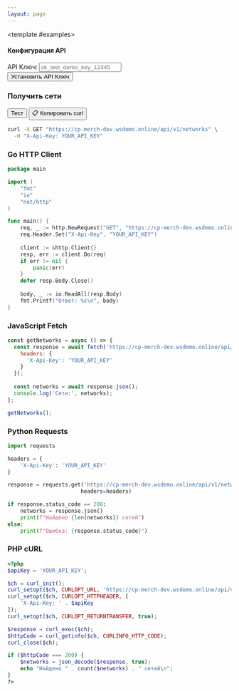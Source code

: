 ```yaml
---
layout: page
---
```


<ApiDoc>
  <template #content>

# API Сетей

API сетей предоставляет функциональность для управления блокчейн сетями и их конфигурациями.

::: tip Интерактивное тестирование
Тестируйте API в реальном времени! Введите ваш API ключ и нажимайте кнопки "Тест" для отправки запросов на `https://cp-merch-dev.wsdemo.online/api`.
:::

## Обзор

API сетей позволяет:
- Получать информацию о поддерживаемых блокчейн сетях
- Конфигурировать параметры сетей (только админ)
- Отслеживать последние обработанные номера блоков

<ApiMethod 
  method="GET"
  endpoint="/v1/networks"
  title="Получить сети"
  description="Возвращает список всех поддерживаемых блокчейн сетей с их конфигурациями."
  :responses="[
    { status: '200 OK', description: 'Список сетей получен' }
  ]"
/>

<ApiMethod 
  method="GET"
  endpoint="/v1/networks/{network}"
  title="Получить сеть"
  description="Возвращает информацию о конкретной блокчейн сети."
  :parameters="[
    { name: 'network', type: 'string', required: true, description: 'Слаг сети (например, bitcoin, ethereum, tron, bsc)' }
  ]"
  :responses="[
    { status: '200 OK', description: 'Информация о сети получена' },
    { status: '400 Bad Request', description: 'Неверный слаг сети' }
  ]"
/>

<ApiMethod 
  method="GET"
  endpoint="/v1/networks/last-number-block/{network}"
  title="Получить номер последнего блока"
  description="Возвращает номер последнего обработанного блока для указанной сети."
  :parameters="[
    { name: 'network', type: 'string', required: true, description: 'Слаг сети' }
  ]"
  :responses="[
    { status: '200 OK', description: 'Номер последнего блока получен' }
  ]"
/>

<ApiMethod 
  method="POST"
  endpoint="/v1/networks/tron/stake"
  title="Застейкать TRX"
  description="Стейкает указанное количество TRX для получения пропускной способности или энергии. Только для админов."
  :parameters="[
    { name: 'amount', type: 'string', required: true, description: 'Количество TRX для стейкинга' },
    { name: 'resource', type: 'string', required: true, description: 'Тип ресурса: BANDWIDTH или ENERGY' }
  ]"
  :responses="[
    { status: '201 Created', description: 'TRX успешно застейкан' }
  ]"
/>

  </template>

  <template #examples>

<!-- API Key Configuration Section -->
<div class="api-key-section">
  <h4>Конфигурация API</h4>
  <div class="api-key-controls">
    <div class="api-key-input-group">
      <label for="global-api-key">API Ключ:</label>
      <input type="text" id="global-api-key" class="api-key-input" placeholder="sk_test_demo_key_12345" />
    </div>
    <button onclick="setGlobalApiKey()" class="set-api-key-button">Установить API Ключ</button>
  </div>
  <div class="api-key-status"></div>
</div>

<div class="example-block" data-lang="curl">

### Получить сети

<div class="api-demo">
  <div class="demo-controls">
    <div class="button-group">
      <button onclick="testGetNetworks()" class="test-button">Тест</button>
      <button onclick="copyCurlCommand('/networks', {method: 'GET'})" class="copy-curl-button">📋 Копировать curl</button>
    </div>
  </div>
</div>

```bash
curl -X GET "https://cp-merch-dev.wsdemo.online/api/v1/networks" \
  -H "X-Api-Key: YOUR_API_KEY"
```

</div>

<div class="example-block" data-lang="go">

### Go HTTP Client

```go
package main

import (
    "fmt"
    "io"
    "net/http"
)

func main() {
    req, _ := http.NewRequest("GET", "https://cp-merch-dev.wsdemo.online/api/v1/networks", nil)
    req.Header.Set("X-Api-Key", "YOUR_API_KEY")
    
    client := &http.Client{}
    resp, err := client.Do(req)
    if err != nil {
        panic(err)
    }
    defer resp.Body.Close()
    
    body, _ := io.ReadAll(resp.Body)
    fmt.Printf("Ответ: %s\n", body)
}
```

</div>

<div class="example-block" data-lang="javascript">

### JavaScript Fetch

```javascript
const getNetworks = async () => {
  const response = await fetch('https://cp-merch-dev.wsdemo.online/api/v1/networks', {
    headers: {
      'X-Api-Key': 'YOUR_API_KEY'
    }
  });
  
  const networks = await response.json();
  console.log('Сети:', networks);
};

getNetworks();
```

</div>

<div class="example-block" data-lang="python">

### Python Requests

```python
import requests

headers = {
    'X-Api-Key': 'YOUR_API_KEY'
}

response = requests.get('https://cp-merch-dev.wsdemo.online/api/v1/networks', 
                       headers=headers)

if response.status_code == 200:
    networks = response.json()
    print(f"Найдено {len(networks)} сетей")
else:
    print(f"Ошибка: {response.status_code}")
```

</div>

<div class="example-block" data-lang="php">

### PHP cURL

```php
<?php
$apiKey = 'YOUR_API_KEY';

$ch = curl_init();
curl_setopt($ch, CURLOPT_URL, 'https://cp-merch-dev.wsdemo.online/api/v1/networks');
curl_setopt($ch, CURLOPT_HTTPHEADER, [
    'X-Api-Key: ' . $apiKey
]);
curl_setopt($ch, CURLOPT_RETURNTRANSFER, true);

$response = curl_exec($ch);
$httpCode = curl_getinfo($ch, CURLINFO_HTTP_CODE);
curl_close($ch);

if ($httpCode === 200) {
    $networks = json_decode($response, true);
    echo "Найдено " . count($networks) . " сетей\n";
}
?>
```

</div>

  </template>
</ApiDoc> 
